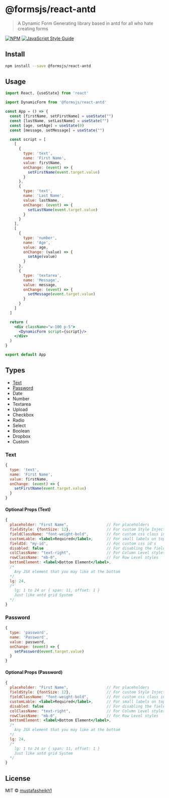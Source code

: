 # @formsjs/react-antd

> A Dynamic Form Generating library based in antd for all who hate creating forms

[![NPM](https://img.shields.io/npm/v/@formjs/react-antd.svg)](https://www.npmjs.com/package/@formsjs/react-antd) [![JavaScript Style Guide](https://img.shields.io/badge/code_style-standard-brightgreen.svg)](https://standardjs.com)

## Install

```bash
npm install --save @formsjs/react-antd
```

## Usage

```jsx
import React, {useState} from 'react'

import DynamicForm from '@formsjs/react-antd'

const App = () => {
  const [firstName, setFirstName] = useState("")
  const [lastName, setLastName] = useState("")
  const [age, setAge] = useState(0)
  const [message, setMessage] = useState("")

  const script = [
    [
      {
        type: 'text',
        name: 'First Name',
        value: firstName,
        onChange: (event) => {
          setFirstName(event.target.value)
        }
      },
      {
        type: 'text',
        name: 'Last Name',
        value: lastName,
        onChange: (event) => {
          setLastName(event.target.value)
        }
      }
    ],
    [
      {
        type: 'number',
        name: 'Age',
        value: age,
        onChange: (value) => {
          setAge(value)
        }
      },
      {
        type: 'textarea',
        name: 'Message',
        value: message,
        onChange: (event) => {
          setMessage(event.target.value)
        }
      }
    ]
  ]

  return (
    <div className="w-100 p-5">
      <DynamicForm script={script}/>
    </div>
  )
}

export default App
```

## Types

- [Text](#text)
- [Password](#password)
- Date
- Number
- Textarea
- Upload
- Checkbox
- Radio
- Select
- Boolean
- Dropbox
- Custom

### Text

```jsx
{
  type: 'text',
  name: 'First Name',
  value: firstName,
  onChange: (event) => {
    setFirstName(event.target.value)
  }
}
```

#### Optional Props (Text)

```jsx
{
  placeholder: "First Name",                 // For placeholders
  fieldStyle: {fontSize: 12},                // For custom Style Injections
  fieldClassName: "font-weight-bold",        // For custom css class injection
  customLable: <label>Required</label>,      // For small labels on top
  fieldId: "my-id",                          // For custom css id's
  disabled: false                            // For disabling the field
  colClassName: "text-right",                // For Column Level styles
  rowClassName: "mb-0",                      // For Row Level styles
  bottomElement: <label>Bottom Element</label>,
  /*
    Any JSX element that you may like at the bottom
  */
  lg: 24,
  /*
    lg: 1 to 24 or { span: 11, offset: 1 }
    Just like antd grid System
  */
}
```

### Password

```jsx
{
  type: 'password',
  name: 'Password',
  value: password,
  onChange: (event) => {
    setPassword(event.target.value)
  }
}
```

#### Optional Props (Password)

```jsx
{
  placeholder: "First Name",                 // For placeholders
  fieldStyle: {fontSize: 12},                // For custom Style Injections
  fieldClassName: "font-weight-bold",        // For custom css class injection
  customLable: <label>Required</label>,      // For small labels on top
  disabled: false                            // For disabling the field
  colClassName: "text-right",                // For Column Level styles
  rowClassName: "mb-0",                      // For Row Level styles
  bottomElement: <label>Bottom Element</label>,
  /*
    Any JSX element that you may like at the bottom
  */
  lg: 24,
  /*
    lg: 1 to 24 or { span: 11, offset: 1 }
    Just like antd grid System
  */
}
```

## License

MIT © [mustafasheikh1](https://github.com/mustafasheikh1)
